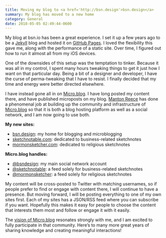 ```yaml
---
title: Moving my blog to <a href='http://bsn.design'>bsn.design</a>
summary: My blog has moved to a new home
category: General
date: 2018-05-05 02:49:44-0600
---
```

My blog at bsn.io has been a great experience. I set it up a few years ago to be a [Jekyll](https://jekyllrb.com) blog and hosted it on [GitHub Pages](https://pages.github.com). I loved the flexibility this gave me, along with the performance of a static site. Over time, I figured out how to run it almost all from my iOS devices.

One of the downsides of this setup was the temptation to tinker. Because it was all in my control, I spent many hours tweaking things to get it just how I want on that particular day. Being a bit of a designer and developer, I have the curse of perma-tweaking that I have to resist. I finally decided that my time and energy were better directed elsewhere.

I have instead gone all in on [Micro.blog](https://micro.blog). I have long posted my content there, and have published microposts on my blog. [Manton Reece](https://manton.org) has done a phenomenal job at building up the community and infrastructure of [Micro.blog](https://micro.blog) so that it is both a blog hosting platform as well as a social network, and I am now going to use both.

**My new sites:**
- [bsn.design](http://bsn.design): my home for blogging and microblogging
- [sketchnotable.com](http://sketchnotable.com): dedicated to business-related sketchnotes
- [mormonsketcher.com](http://mormonsketcher.com): dedicated to religious sketchnotes

**Micro.blog handles:**
- [@bsndesign](https://micro.blog/bsndesign): my main social network account
- [@sketchnotable](https://micro.blog/sketchnotable): a feed solely for business-related sketchnotes
- [@mormonsketcher](https://micro.blog/mormonsketcher): a feed solely for religious sketchnotes

My content will be cross-posted to Twitter with matching usernames, so if people prefer to find or engage with content there, I will continue to have a presence. But moving forward, I will be posting everything to one of my own sites first. Each of my sites has a JSON/RSS feed where you can subscribe if you want. Hopefully this makes it easy for people to choose the content that interests them most and follow or engage it with it easily.

The [vision of Micro.blog](http://help.micro.blog/2015/why-i-created-this/) resonates strongly with me, and I am excited to fully participate in that community. Here’s to many more great years of sharing knowledge and creating meaningful interactions!
